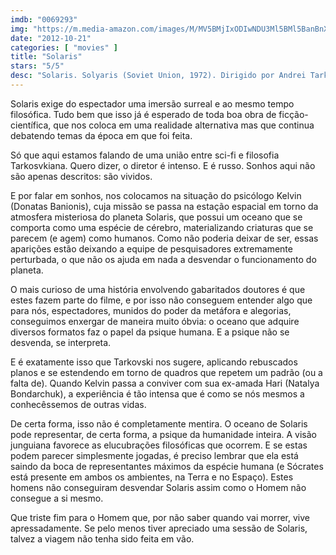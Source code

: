 ```yaml
---
imdb: "0069293"
img: "https://m.media-amazon.com/images/M/MV5BMjIxODIwNDU3Ml5BMl5BanBnXkFtZTgwMDAyMTM2MTE@._V1_SX101_CR0,0,101,150_.jpg"
date: "2012-10-21"
categories: [ "movies" ]
title: "Solaris"
stars: "5/5"
desc: "Solaris. Solyaris (Soviet Union, 1972). Dirigido por Andrei Tarkovsky. Escrito por Stanislaw Lem, Fridrikh Gorenshteyn, Andrei Tarkovsky. Com Natalya Bondarchuk, Donatas Banionis, Jüri Järvet, Vladislav Dvorzhetskiy, Nikolay Grinko, Anatoliy Solonitsyn, Olga Barnet, Vitalik Kerdimun, Olga Kizilova."
---
```

Solaris exige do espectador uma imersão surreal e ao mesmo tempo filosófica. Tudo bem que isso já é esperado de toda boa obra de ficção-científica, que nos coloca em uma realidade alternativa mas que continua debatendo temas da época em que foi feita.

Só que aqui estamos falando de uma união entre sci-fi e filosofia Tarkosvkiana. Quero dizer, o diretor é intenso. E é russo. Sonhos aqui não são apenas descritos: são vividos.

E por falar em sonhos, nos colocamos na situação do psicólogo Kelvin (Donatas Banionis), cuja missão se passa na estação espacial em torno da atmosfera misteriosa do planeta Solaris, que possui um oceano que se comporta como uma espécie de cérebro, materializando criaturas que se parecem (e agem) como humanos. Como não poderia deixar de ser, essas aparições estão deixando a equipe de pesquisadores extremamente perturbada, o que não os ajuda em nada a desvendar o funcionamento do planeta.

O mais curioso de uma história envolvendo gabaritados doutores é que estes fazem parte do filme, e por isso não conseguem entender algo que para nós, espectadores, munidos do poder da metáfora e alegorias, conseguimos enxergar de maneira muito óbvia: o oceano que adquire diversos formatos faz o papel da psique humana. E a psique não se desvenda, se interpreta.

E é exatamente isso que Tarkovski nos sugere, aplicando rebuscados planos e se estendendo em torno de quadros que repetem um padrão (ou a falta de). Quando Kelvin passa a conviver com sua ex-amada Hari (Natalya Bondarchuk), a experiência é tão intensa que é como se nós mesmos a conhecêssemos de outras vidas.

De certa forma, isso não é completamente mentira. O oceano de Solaris pode representar, de certa forma, a psique da humanidade inteira. A visão junguiana favorece as elucubrações filosóficas que ocorrem. E se estas podem parecer simplesmente jogadas, é preciso lembrar que ela está saindo da boca de representantes máximos da espécie humana (e Sócrates está presente em ambos os ambientes, na Terra e no Espaço). Estes homens não conseguiram desvendar Solaris assim como o Homem não consegue a si mesmo.

Que triste fim para o Homem que, por não saber quando vai morrer, vive apressadamente. Se pelo menos tiver apreciado uma sessão de Solaris, talvez a viagem não tenha sido feita em vão.

